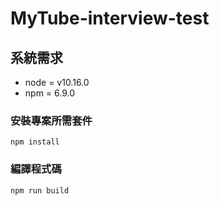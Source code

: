 # MyTube-interview-test

## 系統需求
* node = v10.16.0
* npm = 6.9.0

### 安裝專案所需套件
```
npm install
```
### 編譯程式碼
```
npm run build
```
